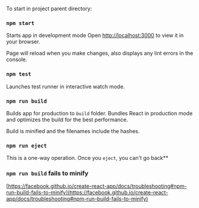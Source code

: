 To start in project parent directory:

### `npm start`

Starts app in development mode
Open [http://localhost:3000](http://localhost:3000) to view it in your browser.

Page will reload when you make changes, also displays any lint errors in the console.

### `npm test`

Launches test runner in interactive watch mode.

### `npm run build`

Builds app for production to `build` folder.
Bundles React in production mode and optimizes the build for the best performance.

Build is minified and the filenames include the hashes.

### `npm run eject`

This is a one-way operation. Once you `eject`, you can't go back**

### `npm run build` fails to minify

[https://facebook.github.io/create-react-app/docs/troubleshooting#npm-run-build-fails-to-minify](https://facebook.github.io/create-react-app/docs/troubleshooting#npm-run-build-fails-to-minify)
